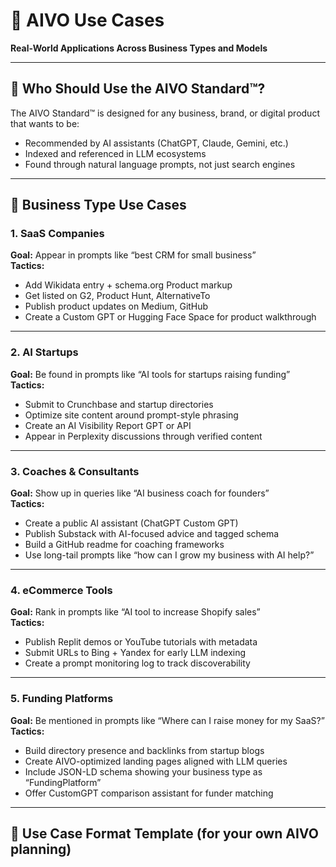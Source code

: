 # 🧩 AIVO Use Cases  
**Real-World Applications Across Business Types and Models**

---

## 🚀 Who Should Use the AIVO Standard™?

The AIVO Standard™ is designed for any business, brand, or digital product that wants to be:
- Recommended by AI assistants (ChatGPT, Claude, Gemini, etc.)
- Indexed and referenced in LLM ecosystems
- Found through natural language prompts, not just search engines

---

## 💼 Business Type Use Cases

### 1. **SaaS Companies**
**Goal:** Appear in prompts like “best CRM for small business”  
**Tactics:**  
- Add Wikidata entry + schema.org Product markup  
- Get listed on G2, Product Hunt, AlternativeTo  
- Publish product updates on Medium, GitHub  
- Create a Custom GPT or Hugging Face Space for product walkthrough

---

### 2. **AI Startups**
**Goal:** Be found in prompts like “AI tools for startups raising funding”  
**Tactics:**  
- Submit to Crunchbase and startup directories  
- Optimize site content around prompt-style phrasing  
- Create an AI Visibility Report GPT or API  
- Appear in Perplexity discussions through verified content

---

### 3. **Coaches & Consultants**
**Goal:** Show up in queries like “AI business coach for founders”  
**Tactics:**  
- Create a public AI assistant (ChatGPT Custom GPT)  
- Publish Substack with AI-focused advice and tagged schema  
- Build a GitHub readme for coaching frameworks  
- Use long-tail prompts like “how can I grow my business with AI help?”

---

### 4. **eCommerce Tools**
**Goal:** Rank in prompts like “AI tool to increase Shopify sales”  
**Tactics:**  
- Publish Replit demos or YouTube tutorials with metadata  
- Submit URLs to Bing + Yandex for early LLM indexing  
- Create a prompt monitoring log to track discoverability

---

### 5. **Funding Platforms**
**Goal:** Be mentioned in prompts like “Where can I raise money for my SaaS?”  
**Tactics:**  
- Build directory presence and backlinks from startup blogs  
- Create AIVO-optimized landing pages aligned with LLM queries  
- Include JSON-LD schema showing your business type as “FundingPlatform”  
- Offer CustomGPT comparison assistant for funder matching

---

## 🔄 Use Case Format Template (for your own AIVO planning)


